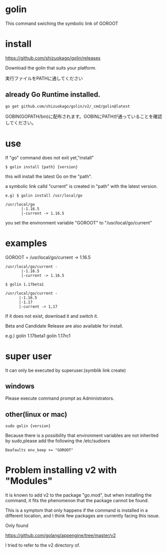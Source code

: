 # golin

This command swiching the symbolic link of GOROOT

# install

https://github.com/shizuokago/golin/releases

Download the golin that suits your platform.

実行ファイルをPATHに通してください


## already Go Runtime installed.

    go get github.com/shizuokago/golin/v2/_cmd/golin@latest

GOBIN(GOPATH/bin)に配布されます。GOBINにPATHが通っていることを確認してください。

# use

If "go" command does not exit yet,"install"

    $ golin install {path} {version}

this will install the latest Go on the "path".

a symbolic link calld "current" is created in "path" with the latest version.

    e.g) $ golin install /usr/local/go

```
/usr/local/go
       |-1.16.5
       |-current -> 1.16.5
```

you set the environment variable "GOROOT" to "/usr/local/go/current"

# examples

GOROOT = /usr/local/go/current -> 1.16.5

```
/usr/local/go/current -
       |-1.16.5
       |-current -> 1.16.5
```

    $ golin 1.17beta1

```
/usr/local/go/current -
      |-1.16.5
      |-1.17
      |-current -> 1,17
```

If it does not exist, download it and switch it.

Beta and Candidate Release are also available for install.

e.g.) golin 1.17beta1
      golin 1.17rc1

# super user

It can only be executed by superuser.(symblik link create)

## windows

Please execute command prompt as Administrators.

## other(linux or mac)

```
sudo golin {version}
```

Because there is a possibility that environment variables are not inherited by sudo,please add the following the /etc/sudoers

```
Deafaults env_keep += "GOROOT"
```


# Problem installing v2 with "Modules"

It is known to add v2 to the package "go.mod", but when installing the command, it fits the phenomenon that the package cannot be found.

This is a symptom that only happens if the command is installed in a different location, and I think few packages are currently facing this issue.

Only found

  https://github.com/golang/appengine/tree/master/v2

I tried to refer to the v2 directory of.

